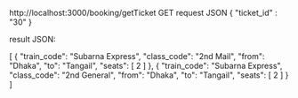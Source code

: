 http://localhost:3000/booking/getTicket
GET request JSON
{
    "ticket_id" : "30"
}


result JSON:

[
    {
        "train_code": "Subarna Express",
        "class_code": "2nd Mail",
        "from": "Dhaka",
        "to": "Tangail",
        "seats": [
            2
        ]
    },
    {
        "train_code": "Subarna Express",
        "class_code": "2nd General",
        "from": "Dhaka",
        "to": "Tangail",
        "seats": [
            2
        ]
    }
]
